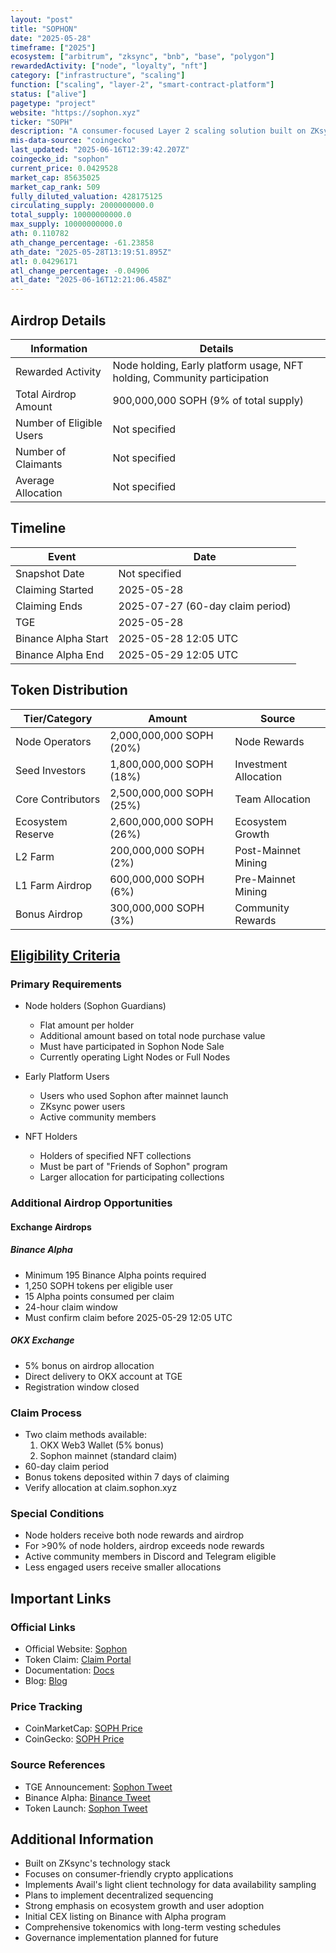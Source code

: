 ```yaml
---
layout: "post"
title: "SOPHON"
date: "2025-05-28"
timeframe: ["2025"]
ecosystem: ["arbitrum", "zksync", "bnb", "base", "polygon"]
rewardedActivity: ["node", "loyalty", "nft"]
category: ["infrastructure", "scaling"]
function: ["scaling", "layer-2", "smart-contract-platform"]
status: ["alive"]
pagetype: "project"
website: "https://sophon.xyz"
ticker: "SOPH"
description: "A consumer-focused Layer 2 scaling solution built on ZKsync, aiming to make crypto more accessible and user-friendly."
mis-data-source: "coingecko"
last_updated: "2025-06-16T12:39:42.207Z"
coingecko_id: "sophon"
current_price: 0.0429528
market_cap: 85635025
market_cap_rank: 509
fully_diluted_valuation: 428175125
circulating_supply: 2000000000.0
total_supply: 10000000000.0
max_supply: 10000000000.0
ath: 0.110782
ath_change_percentage: -61.23858
ath_date: "2025-05-28T13:19:51.895Z"
atl: 0.04296171
atl_change_percentage: -0.04906
atl_date: "2025-06-16T12:21:06.458Z"
---
```


## Airdrop Details

| Information              | Details                                                     |
| ------------------------ | ----------------------------------------------------------- |
| Rewarded Activity        | Node holding, Early platform usage, NFT holding, Community participation |
| Total Airdrop Amount     | 900,000,000 SOPH (9% of total supply)                       |
| Number of Eligible Users | Not specified                                               |
| Number of Claimants      | Not specified                                               |
| Average Allocation       | Not specified                                               |

## Timeline

| Event               | Date                                           |
| ------------------- | ---------------------------------------------- |
| Snapshot Date       | Not specified                                  |
| Claiming Started    | 2025-05-28                                     |
| Claiming Ends       | 2025-07-27 (60-day claim period)              |
| TGE                 | 2025-05-28                                     |
| Binance Alpha Start | 2025-05-28 12:05 UTC                          |
| Binance Alpha End   | 2025-05-29 12:05 UTC                          |

## Token Distribution

| Tier/Category      | Amount                                   | Source                    |
| ------------------ | ---------------------------------------- | ------------------------- |
| Node Operators     | 2,000,000,000 SOPH (20%)                 | Node Rewards              |
| Seed Investors     | 1,800,000,000 SOPH (18%)                 | Investment Allocation     |
| Core Contributors  | 2,500,000,000 SOPH (25%)                 | Team Allocation           |
| Ecosystem Reserve  | 2,600,000,000 SOPH (26%)                 | Ecosystem Growth          |
| L2 Farm            | 200,000,000 SOPH (2%)                    | Post-Mainnet Mining       |
| L1 Farm Airdrop    | 600,000,000 SOPH (6%)                    | Pre-Mainnet Mining        |
| Bonus Airdrop      | 300,000,000 SOPH (3%)                    | Community Rewards         |

## [Eligibility Criteria](https://blog.sophon.xyz/soph-token-airdrop/)

### Primary Requirements

- Node holders (Sophon Guardians)
  - Flat amount per holder
  - Additional amount based on total node purchase value
  - Must have participated in Sophon Node Sale
  - Currently operating Light Nodes or Full Nodes

- Early Platform Users
  - Users who used Sophon after mainnet launch
  - ZKsync power users
  - Active community members

- NFT Holders
  - Holders of specified NFT collections
  - Must be part of "Friends of Sophon" program
  - Larger allocation for participating collections

### Additional Airdrop Opportunities

#### Exchange Airdrops

##### Binance Alpha
- Minimum 195 Binance Alpha points required
- 1,250 SOPH tokens per eligible user
- 15 Alpha points consumed per claim
- 24-hour claim window
- Must confirm claim before 2025-05-29 12:05 UTC

##### OKX Exchange
- 5% bonus on airdrop allocation
- Direct delivery to OKX account at TGE
- Registration window closed

### Claim Process

- Two claim methods available:
  1. OKX Web3 Wallet (5% bonus)
  2. Sophon mainnet (standard claim)
- 60-day claim period
- Bonus tokens deposited within 7 days of claiming
- Verify allocation at claim.sophon.xyz

### Special Conditions

- Node holders receive both node rewards and airdrop
- For >90% of node holders, airdrop exceeds node rewards
- Active community members in Discord and Telegram eligible
- Less engaged users receive smaller allocations

## Important Links

### Official Links

- Official Website: [Sophon](https://sophon.xyz)
- Token Claim: [Claim Portal](https://claim.sophon.xyz)
- Documentation: [Docs](https://docs.sophon.xyz)
- Blog: [Blog](https://blog.sophon.xyz)

### Price Tracking

- CoinMarketCap: [SOPH Price](https://coinmarketcap.com/currencies/sophon/)
- CoinGecko: [SOPH Price](https://www.coingecko.com/en/coins/sophon)

### Source References

- TGE Announcement: [Sophon Tweet](https://x.com/sophon/status/1927697463655219692)
- Binance Alpha: [Binance Tweet](https://x.com/binance/status/1927678547767796007)
- Token Launch: [Sophon Tweet](https://x.com/sophon/status/1925884343274127757)

## Additional Information

- Built on ZKsync's technology stack
- Focuses on consumer-friendly crypto applications
- Implements Avail's light client technology for data availability sampling
- Plans to implement decentralized sequencing
- Strong emphasis on ecosystem growth and user adoption
- Initial CEX listing on Binance with Alpha program
- Comprehensive tokenomics with long-term vesting schedules
- Governance implementation planned for future